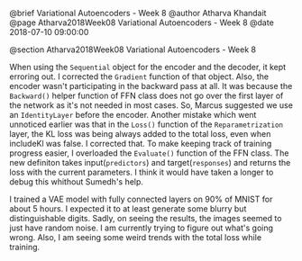 @brief Variational Autoencoders - Week 8
@author Atharva Khandait
@page Atharva2018Week08 Variational Autoencoders - Week 8
@date 2018-07-10 09:00:00

@section Atharva2018Week08 Variational Autoencoders - Week 8

When using the `Sequential` object for the encoder and the decoder, it kept erroring out. I corrected the `Gradient` function of that object. Also, the encoder wasn't participating in the backward pass at all. It was because the `Backward()` helper function of FFN class does not go over the first layer of the network as it's not needed in most cases. So, Marcus suggested we use an `IdentityLayer` before the encoder. Another mistake which went unnoticed earlier was that in the `Loss()` function of the `Reparametrization` layer, the KL loss was being always added to the total loss, even when includeKl was false. I corrected that. To make keeping track of training progress easier, I overloaded the `Evaluate()` function of the FFN class. The new definiton takes input(`predictors`) and target(`responses`) and returns the loss with the current parameters. I think it would have taken a longer to debug this whithout Sumedh's help.

I trained a VAE model with fully connected layers on 90% of MNIST for about 5 hours. I expected it to at least generate some blurry but distinguishable digits. Sadly, on seeing the results, the images seemed to just have random noise. I am currently trying to figure out what's going wrong. Also, I am seeing some weird trends with the total loss while training.